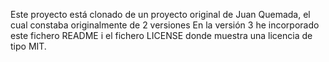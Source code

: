 Este proyecto está clonado de un proyecto original de Juan Quemada, el cual constaba originalmente de 2 versiones
En la versión 3 he incorporado este fichero README i el fichero LICENSE donde muestra una licencia de tipo MIT.
